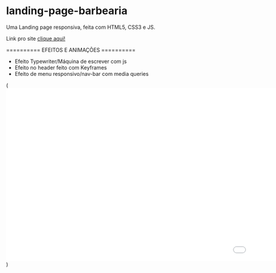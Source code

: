 # landing-page-barbearia
 Uma Landing page responsiva, feita com HTML5, CSS3 e JS.
 
 Link pro site [clique aqui!](https://maykgomes92.github.io/landing-page-barbearia/)

========== EFEITOS E ANIMAÇÕES ==========

* Efeito Typewriter/Máquina de escrever com js
* Efeito no header feito com Keyframes
* Efeito de menu responsivo/nav-bar com media queries

(<iframe src='//gifs.com/embed/nRYR17' frameborder='0' scrolling='no' width='1920px' height='470px' style='-webkit-backface-visibility: hidden;-webkit-transform: scale(1);' ></iframe>
)
